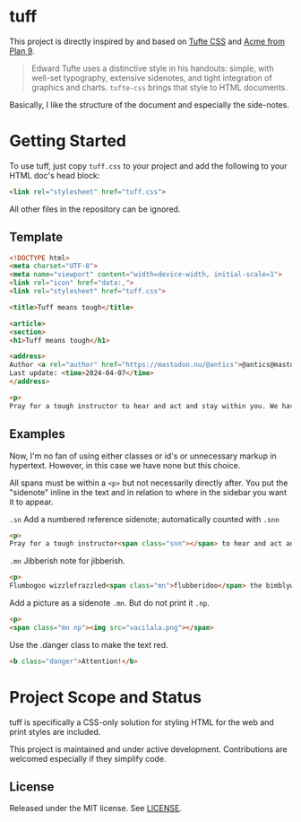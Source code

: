 tuff
====

This project is directly inspired by and based on [Tufte
CSS](https://github.com/edwardtufte/tufte-css) and [Acme from Plan
9](http://acme.cat-v.org/).

> Edward Tufte uses a distinctive style in his handouts: simple, with well-set typography, extensive sidenotes, and tight integration of graphics and charts. `tufte-css` brings that style to HTML documents.

Basically, I like the structure of the document and especially the side-notes.

# Getting Started

To use tuff, just copy `tuff.css` to your project and add the following to your HTML doc's
head block:

```html
<link rel="stylesheet" href="tuff.css">
```

All other files in the repository can be ignored.

## Template

```html
<!DOCTYPE html>
<meta charset="UTF-8">
<meta name="viewport" content="width=device-width, initial-scale=1">
<link rel="icon" href="data:,">
<link rel="stylesheet" href="tuff.css">

<title>Tuff means tough</title>

<article>
<section>
<h1>Tuff means tough</h1>

<address>
Author <a rel="author" href="https://mastodon.nu/@antics">@antics@mastodon.nu</a><br>
Last update: <time>2024-04-07</time>
</address>

<p>
Pray for a tough instructor to hear and act and stay within you. We have been busy accumulating solace. Make us afraid of how we were.
```

## Examples
Now, I'm no fan of using either classes or id's or unnecessary markup in hypertext. However, in this case we have none but this choice.

All spans must be within a `<p>` but not necessarily directly after. You put the "sidenote" inline in the text and in relation to where in the sidebar you want it to appear.

`.sn` Add a numbered reference sidenote; automatically counted with `.snn`
```html
<p>
Pray for a tough instructor<span class="snn"></span> to hear and act and stay within you. We have been busy accumulating solace. Make us afraid of how we were.<span class="sn">Jalāl al-Dīn Muḥammad Rūmī - or simply Rumi</span>
```

`.mn` Jibberish note for jibberish.
```html
<p>
Flumbogoo wizzlefrazzled<span class="mn">flubberidoo</span> the bimblywinks with zorgonified flibberflabber.
```

Add a picture as a sidenote `.mn`. But do not print it `.np`.
```html
<p>
<span class="mn np"><img src="vacilala.png"></span>
```

Use the .danger class to make the text red.
```html
<b class="danger">Attention!</b>
```

# Project Scope and Status

tuff is specifically a CSS-only solution for styling HTML for the web and print styles are included.

This project is maintained and under active development. Contributions are welcomed especially if they simplify code.

License
-
Released under the MIT license. See [LICENSE](https://github.com/antics/tuff/blob/gh-pages/LICENSE).
